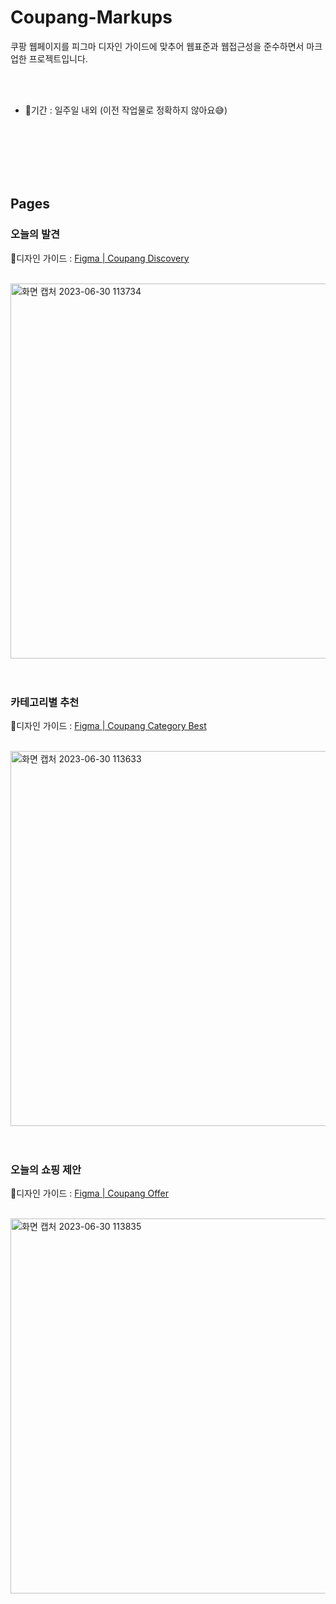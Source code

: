 # Coupang-Markups
쿠팡 웹페이지를 피그마 디자인 가이드에 맞추어 웹표준과 웹접근성을 준수하면서 마크업한 프로젝트입니다.

<br/>
<br/>

- 📅기간 : 일주일 내외 (이전 작업물로 정확하지 않아요😅)

<br/>
<br/>
<br/>
<br/>
<br/>

## Pages
### 오늘의 발견
   📃디자인 가이드 : [Figma | Coupang Discovery](https://www.figma.com/file/zXoariTy1qZWDuBQl4urCB/Discovery?type=design&node-id=0-1&mode=design&t=uPnIe1Km8YCRdKAt-0)

   <br/>
   
   <img width="600" alt="화면 캡처 2023-06-30 113734" src="https://github.com/hnaa0/coupang-markups/assets/76546543/104810a4-5510-4c10-bf6b-821d8e074fae">


<br/>
<br/>
<br/>
   
### 카테고리별 추천
   📃디자인 가이드 : [Figma | Coupang Category Best](https://www.figma.com/file/LgIXPl8b8TT1rWy126BttY/CategoryBest?type=design&node-id=0-1&mode=design&t=uPnIe1Km8YCRdKAt-0)

   <br/>
   
   <img width="600" alt="화면 캡처 2023-06-30 113633" src="https://github.com/hnaa0/coupang-markups/assets/76546543/ca914ce9-152d-4b2d-9ee9-1ad01d071b6c">

<br/>
<br/>
<br/>
   
### 오늘의 쇼핑 제안
   📃디자인 가이드 : [Figma | Coupang Offer](https://www.figma.com/file/DXOKWZI4ru53PQiHyicu5O/Offer?type=design&node-id=0-1&mode=design&t=uPnIe1Km8YCRdKAt-0)

   <br/>
   
   <img width="600" alt="화면 캡처 2023-06-30 113835" src="https://github.com/hnaa0/coupang-markups/assets/76546543/b4aaccf5-4d46-4613-90df-3d972c1fe391">


